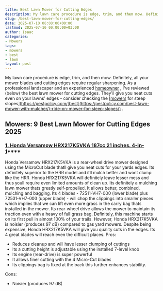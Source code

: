 ```yaml
---
title: Best Lawn Mower for Cutting Edges
description: My lawn care procedure is edge, trim, and then mow. Definitely, all your mower blades and cutting edges require regular sharpening. As a professional...
slug: /best-lawn-mower-for-cutting-edges/
date: 2025-07-10 00:00:00+00:00
lastmod: 2025-07-10 00:00:00+03:00
author: Isaac
categories:
- Mowers
tags:
- mowers
- best
- lawn
layout: post
---
```

My lawn care procedure is edge, trim, and then mow. Definitely, all your mower blades and cutting edges require regular sharpening.
As a professional landscaper and an experienced
[homeowner](https://pestpolicy.com/best-riding-lawn-mower-for-small-yard/)
, I've reviewed (below) the best lawn mower for cutting edges.
They'll give you neat cuts even on your lawns' edges - consider checking the
[[mowers](https://pestpolicy.com/best-lawn-mower-for-large-yard/) for steep slopes](https://pestpolicy.com/[best](https://pestpolicy.com/best-lawn-mower-with-mulcher/)-ride-on-mower-for-steep-slopes/)
.
## Mowers: 9 Best Lawn Mower for Cutting Edges 2025
### [**1. Honda Versamow HRX217K5VKA 187cc 21 inches. 4-in-1**](https://www.amazon.com/dp/B00S6Z2GWQ/?tag=p-policy-20)****
Honda Versamow HRX217K5VKA is a rear-wheel drive mower designed using the MicroCut blade thatll give you neat cuts for your yards edges. Its definitely superior to the HRR model and itll mulch better and wont clump like the HRR.
Honda HRX217K5VKA will definitely leave lesser mess and thus youll require even limited amounts of clean up. Its definitely a mulching lawn mower thats greatly self-propelled. It allows better, combined, mulching and bagging.
Its 4 blades - 72511-VH7-000 (lower blade) plus 72531-VH7-000 (upper blade) - will chop the clippings into smaller pieces which implies that we can lift even more grass in the carry bag thats installed in the mower.
Its rear-wheel drive allows the mower to maintain its traction even with a heavy of full grass bag. Definitely, this machine starts on its first pull in almost 100% of your trails.
However, Honda HRX217K5VKA is noisier (produces 97 dB) compared to gas yard mowers. Despite being expensive, Honda HRX217K5VKA will give you quality cuts in the edges. Its 4 great blades will reach even the difficult places.
Pros:
- Reduces cleanup and will have lesser clumping of cuttings
- Its a cutting height is adjustable using the installed 7-level knob
- Its engine (rear-drive) is super powerful
- It allows finer cutting with the 4 Micro-Cut blades
- Its clippings bag is fixed at the back  this further enhances stability.

Cons:
- Noisier (produces 97 dB)